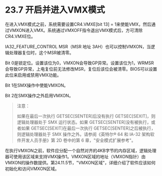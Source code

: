 # 23.7 开启并进入VMX模式

在进入VMX模式之前，系统需要设置CR4.VMXE\[bit 13] = 1来使能VMX，然后通过VMXON进入VMX。系统通过VMXOFF指令退出VMX模式后，方可清除CR4.VMXE位。

IA32\_FEATURE\_CONTROL MSR（MSR 地址 3AH）也可以控制VMXON，当逻辑处理器复位时，这个MSR被清零。

Bit 0是锁定位。设置该位为0，VMXON会导致GP异常。设置该位为1，WRMSR会导致GP异常，上电复位前无法修改MSR，复位后该位会被清零。BIOS可以设置此位来启用或禁用VMX功能。

Bit 1在SMX操作中使能VMXON。

Bit 2在SMX操作之外启用VMXON。

> 注意：
>
> 如果在最后一次执行 GETSEC\[SENTER]后没有执行 GETSEC\[SEXIT]，则逻辑处理器处于 SMX 运行状态。如果 GETSEC\[SENTER]没有被执行，或者如果 GETSEC\[SEXIT]在最后一次执行 GETSEC\[SENTER]之后被执行，则逻辑处理器处于 SMX 操作之外。请参阅《英特尔® 64 和 IA-32 架构软件开发人员手册》第 2D 卷中的第 6 章，"安全模式扩展参考"。

在执行VMXON之前，软件应分配一个自然对齐的4KB字节的内存区域，逻辑处理器可使用该区域来支持VMX操作1。VMXON区域的地址（VMXON指针）由VMXON的操作数提供。第24.11.5节，"VMXON区域"，详细介绍了软件应该如何初始化和访问VMXON区域。
